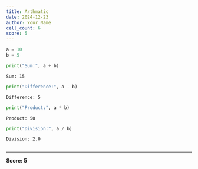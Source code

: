 ```yaml
---
title: Arthmatic
date: 2024-12-23
author: Your Name
cell_count: 6
score: 5
---
```


```python
a = 10
b = 5
```


```python
print("Sum:", a + b)
```

    Sum: 15



```python
print("Difference:", a - b)
```

    Difference: 5



```python
print("Product:", a * b)
```

    Product: 50



```python
print("Division:", a / b)
```

    Division: 2.0



```python

```


---
**Score: 5**
